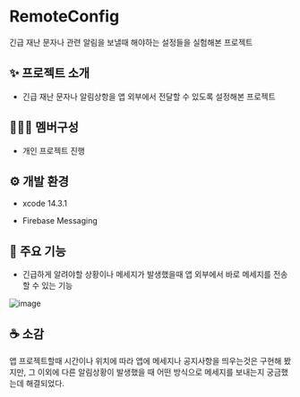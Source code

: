 # RemoteConfig
긴급 재난 문자나 관련 알림을 보낼때 해야하는 설정들을 실험해본 프로젝트


## :sparkles: 프로젝트 소개

- 긴급 재난 문자나 알림상항을 앱 외부에서 전달할 수 있도록 설정해본 프로젝트
 
 

## :people_holding_hands: 멤버구성

- 개인 프로젝트 진행

## :gear: 개발 환경 

- xcode 14.3.1

- Firebase Messaging 



## :pushpin: 주요 기능 

- 긴급하게 알려야할 상황이나 메세지가 발생했을때 앱 외부에서 바로 메세지를 전송 할 수 있는 기능


![image](https://github.com/LimJaeHyeon9298/RemoteConfig/assets/115773990/7051bcee-4ab0-468e-8b84-4bd4ef3451ae)




## :coffee: 소감

앱 프로젝트할때 시간이나 위치에 따라 앱에 메세지나 공지사항을 띄우는것은 구현해 봤지만, 그 이외에 다른 알림상황이 발생했을 때 어떤 방식으로 메세지를 보내는지 궁금했는데 해결되었다.

